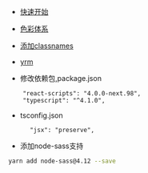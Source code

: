 

* [快速开始](docs/quick_start.md)
* [色彩体系](docs/color.md)

* [添加classnames](docs/classnames.md)
* [yrm](docs/yrm.md)

* 修改依赖包,package.json
```
    "react-scripts": "4.0.0-next.98",
    "typescript": "^4.1.0",

```

* tsconfig.json

```
      "jsx": "preserve",
```

* 添加node-sass支持

```bash 
yarn add node-sass@4.12 --save
```
